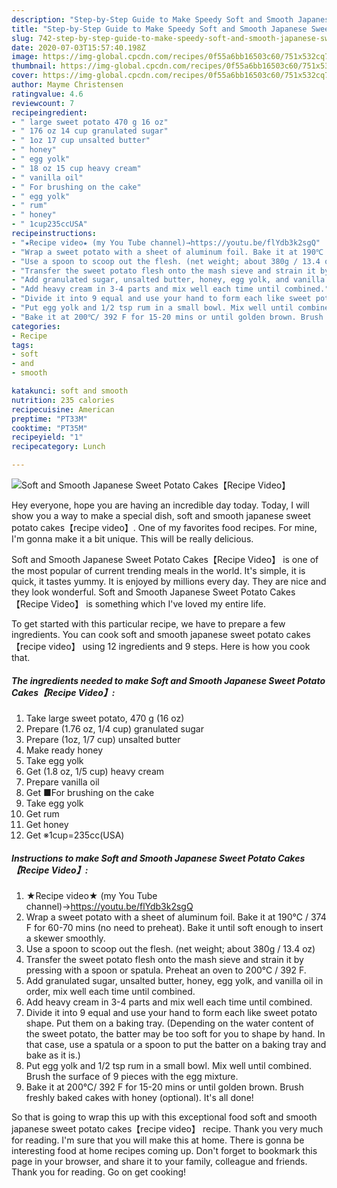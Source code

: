 ```yaml
---
description: "Step-by-Step Guide to Make Speedy Soft and Smooth Japanese Sweet Potato Cakes【Recipe Video】"
title: "Step-by-Step Guide to Make Speedy Soft and Smooth Japanese Sweet Potato Cakes【Recipe Video】"
slug: 742-step-by-step-guide-to-make-speedy-soft-and-smooth-japanese-sweet-potato-cakesrecipe-video
date: 2020-07-03T15:57:40.198Z
image: https://img-global.cpcdn.com/recipes/0f55a6bb16503c60/751x532cq70/soft-and-smooth-japanese-sweet-potato-cakesrecipe-video-recipe-main-photo.jpg
thumbnail: https://img-global.cpcdn.com/recipes/0f55a6bb16503c60/751x532cq70/soft-and-smooth-japanese-sweet-potato-cakesrecipe-video-recipe-main-photo.jpg
cover: https://img-global.cpcdn.com/recipes/0f55a6bb16503c60/751x532cq70/soft-and-smooth-japanese-sweet-potato-cakesrecipe-video-recipe-main-photo.jpg
author: Mayme Christensen
ratingvalue: 4.6
reviewcount: 7
recipeingredient:
- " large sweet potato 470 g 16 oz"
- " 176 oz 14 cup granulated sugar"
- " 1oz 17 cup unsalted butter"
- " honey"
- " egg yolk"
- " 18 oz 15 cup heavy cream"
- " vanilla oil"
- " For brushing on the cake"
- " egg yolk"
- " rum"
- " honey"
- " 1cup235ccUSA"
recipeinstructions:
- "★Recipe video★ (my You Tube channel)→https://youtu.be/flYdb3k2sgQ"
- "Wrap a sweet potato with a sheet of aluminum foil. Bake it at 190℃ / 374 F for 60-70 mins (no need to preheat). Bake it until soft enough to insert a skewer smoothly."
- "Use a spoon to scoop out the flesh. (net weight; about 380g / 13.4 oz)"
- "Transfer the sweet potato flesh onto the mash sieve and strain it by pressing with a spoon or spatula. Preheat an oven to 200℃ / 392 F."
- "Add granulated sugar, unsalted butter, honey, egg yolk, and vanilla oil in order, mix well each time until combined."
- "Add heavy cream in 3-4 parts and mix well each time until combined."
- "Divide it into 9 equal and use your hand to form each like sweet potato shape. Put them on a baking tray. (Depending on the water content of the sweet potato, the batter may be too soft for you to shape by hand. In that case, use a spatula or a spoon to put the batter on a baking tray and bake as it is.)"
- "Put egg yolk and 1/2 tsp rum in a small bowl. Mix well until combined. Brush the surface of 9 pieces with the egg mixture."
- "Bake it at 200℃/ 392 F for 15-20 mins or until golden brown. Brush freshly baked cakes with honey (optional). It&#39;s all done!"
categories:
- Recipe
tags:
- soft
- and
- smooth

katakunci: soft and smooth 
nutrition: 235 calories
recipecuisine: American
preptime: "PT33M"
cooktime: "PT35M"
recipeyield: "1"
recipecategory: Lunch

---
```



![Soft and Smooth Japanese Sweet Potato Cakes【Recipe Video】](https://img-global.cpcdn.com/recipes/0f55a6bb16503c60/751x532cq70/soft-and-smooth-japanese-sweet-potato-cakesrecipe-video-recipe-main-photo.jpg)

Hey everyone, hope you are having an incredible day today. Today, I will show you a way to make a special dish, soft and smooth japanese sweet potato cakes【recipe video】. One of my favorites food recipes. For mine, I'm gonna make it a bit unique. This will be really delicious.



Soft and Smooth Japanese Sweet Potato Cakes【Recipe Video】 is one of the most popular of current trending meals in the world. It's simple, it is quick, it tastes yummy. It is enjoyed by millions every day. They are nice and they look wonderful. Soft and Smooth Japanese Sweet Potato Cakes【Recipe Video】 is something which I've loved my entire life.


To get started with this particular recipe, we have to prepare a few ingredients. You can cook soft and smooth japanese sweet potato cakes【recipe video】 using 12 ingredients and 9 steps. Here is how you cook that.

<!--inarticleads1-->

##### The ingredients needed to make Soft and Smooth Japanese Sweet Potato Cakes【Recipe Video】:

1. Take  large sweet potato, 470 g (16 oz)
1. Prepare  (1.76 oz, 1/4 cup) granulated sugar
1. Prepare  (1oz, 1/7 cup) unsalted butter
1. Make ready  honey
1. Take  egg yolk
1. Get  (1.8 oz, 1/5 cup) heavy cream
1. Prepare  vanilla oil
1. Get  ■For brushing on the cake
1. Take  egg yolk
1. Get  rum
1. Get  honey
1. Get  ※1cup=235cc(USA)




<!--inarticleads2-->

##### Instructions to make Soft and Smooth Japanese Sweet Potato Cakes【Recipe Video】:

1. ★Recipe video★ (my You Tube channel)→https://youtu.be/flYdb3k2sgQ
1. Wrap a sweet potato with a sheet of aluminum foil. Bake it at 190℃ / 374 F for 60-70 mins (no need to preheat). Bake it until soft enough to insert a skewer smoothly.
1. Use a spoon to scoop out the flesh. (net weight; about 380g / 13.4 oz)
1. Transfer the sweet potato flesh onto the mash sieve and strain it by pressing with a spoon or spatula. Preheat an oven to 200℃ / 392 F.
1. Add granulated sugar, unsalted butter, honey, egg yolk, and vanilla oil in order, mix well each time until combined.
1. Add heavy cream in 3-4 parts and mix well each time until combined.
1. Divide it into 9 equal and use your hand to form each like sweet potato shape. Put them on a baking tray. (Depending on the water content of the sweet potato, the batter may be too soft for you to shape by hand. In that case, use a spatula or a spoon to put the batter on a baking tray and bake as it is.)
1. Put egg yolk and 1/2 tsp rum in a small bowl. Mix well until combined. Brush the surface of 9 pieces with the egg mixture.
1. Bake it at 200℃/ 392 F for 15-20 mins or until golden brown. Brush freshly baked cakes with honey (optional). It&#39;s all done!




So that is going to wrap this up with this exceptional food soft and smooth japanese sweet potato cakes【recipe video】 recipe. Thank you very much for reading. I'm sure that you will make this at home. There is gonna be interesting food at home recipes coming up. Don't forget to bookmark this page in your browser, and share it to your family, colleague and friends. Thank you for reading. Go on get cooking!
